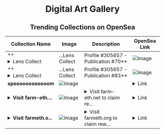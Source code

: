 <div align="center">

# Digital Art Gallery

## Trending Collections on OpenSea

| Collection Name                       | Image                                                                                     | Description                       | OpenSea Link                                                                                          |
|---------------------------------------|-------------------------------------------------------------------------------------------|-----------------------------------|--------------------------------------------------------------------------------------------------------|
| **<details><summary>Lens Collect | ...</summary>Lens Collect | Profile #305657 - Publication #70</details>** | ![Image](https://i.seadn.io/s/raw/files/535cdc712f353850b0f7087a372d3890.webp?w=500&auto=format?w=200&auto=format) |  | <details><summary>Link</summary>[Lens Collect | Profile #305657 - Publication #70](https://opensea.io/collection/lens-collect-profile-305657-publication-70)</details> |
| **<details><summary>Lens Collect | ...</summary>Lens Collect | Profile #305657 - Publication #83</details>** | ![Image](https://i.seadn.io/s/raw/files/71453e33ee5b0beddc5dabbf4c040245.jpg?w=500&auto=format?w=200&auto=format) |  | <details><summary>Link</summary>[Lens Collect | Profile #305657 - Publication #83](https://opensea.io/collection/lens-collect-profile-305657-publication-83)</details> |
| **spoooooooooooom** | ![Image](https://i.seadn.io/s/raw/files/7bb974dee81631f74d09ea5d7d3ede3a.jpg?w=500&auto=format?w=200&auto=format) |  | <details><summary>Link</summary>[spoooooooooooom](https://opensea.io/collection/spoooooooooooom-2)</details> |
| **<details><summary>Visit farm-eth....</summary>Visit farm-eth.net to claim rewards</details>** | ![Image](https://i.seadn.io/s/raw/files/41d938efb2b524f9265ba87de126b153.png?w=500&auto=format?w=200&auto=format) | <details><summary>Visit farm-eth.net to claim re...</summary>Visit farm-eth.net to claim rewards</details> | <details><summary>Link</summary>[Visit farm-eth.net to claim rewards](https://opensea.io/collection/visit-farm-eth-net-to-claim-rewards-11)</details> |
| **<details><summary>Visit farmeth.o...</summary>Visit farmeth.org to claim rewards</details>** | ![Image](https://i.seadn.io/s/raw/files/41d938efb2b524f9265ba87de126b153.png?w=500&auto=format?w=200&auto=format) | <details><summary>Visit farmeth.org to claim rew...</summary>Visit farmeth.org to claim rewards</details> | <details><summary>Link</summary>[Visit farmeth.org to claim rewards](https://opensea.io/collection/visit-farmeth-org-to-claim-rewards-13)</details> |

</div>